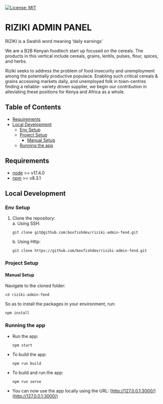 [![License: MIT](https://img.shields.io/badge/License-MIT-yellow.svg)](https://opensource.org/licenses/MIT)

# RIZIKI ADMIN PANEL

RIZIKI is a Swahili word meaning ‘daily earnings’

We are a B2B Kenyan foodtech start up focused on the cereals. The products in this vertical include cereals, grains, lentils, pulses, flour, spices, and herbs.

Riziki seeks to address the problem of food insecurity and unemployment among the potentially productive populace.
Enabling such critical cereals & grains accessing markets daily, and unemployed folk in town-centres finding a reliable-
variety driven supplier, we begin our contribution in alleviating these positions for Kenya and Africa as a whole.

## Table of Contents

- [Requirements](#requirements)
- [Local Development](#local-development)
  - [Env Setup](#env-setup)
  - [Project Setup](#project-setup)
    - [Manual Setup](#manual-setup)
  - [Running the app](#running-the-app)

## Requirements

- [node](https://nodejs.org/en/download/) >= v17.4.0
- [npm](https://www.npmjs.com/) >= v8.3.1

## Local Development

### Env Setup

1. Clone the repository:\
    a. Using SSH:

   ```
   git clone git@github.com:boxfishdev/riziki-admin-fend.git
   ```

   b. Using Http:

   ```
   git clone https://github.com/boxfishdev/riziki-admin-fend.git
   ```

### Project Setup

#### Manual Setup

Navigate to the cloned folder:

```
cd riziki-admin-fend
```

So as to install the packages in your environment, run:

```
npm install
```

### Running the app

- Run the app:

  ```
  npm start
  ```

- To build the app:

  ```
  npm run build
  ```

- To build and run the app:

  ```
  npm run serve
  ```

- You can now use the app locally using the URL: [http://127.0.0.1:3000/](http://127.0.0.1:3000/)
